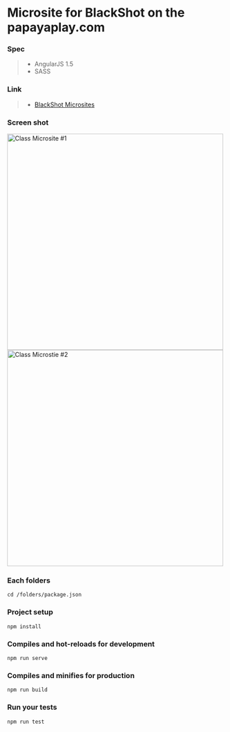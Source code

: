 # Microsite for BlackShot on the papayaplay.com 

### Spec
> - AngularJS 1.5
> - SASS

### Link
> - [BlackShot Microsites](https://blackshot.papayaplay.com/bsglb.do?tp=update)

### Screen shot
<div>
<img width="500" alt="Class Microsite #1" src="https://user-images.githubusercontent.com/11290676/93533807-9bf00e00-f8f8-11ea-9276-3080a5e42d31.png">
<img width="500" alt="Class Microstie #2" src="https://user-images.githubusercontent.com/11290676/93533814-a3171c00-f8f8-11ea-81d6-ed6d0d6b55cf.png">
</div>

### Each folders 
```
cd /folders/package.json
```

### Project setup
```
npm install
```

### Compiles and hot-reloads for development
```
npm run serve
```

### Compiles and minifies for production
```
npm run build
```

### Run your tests
```
npm run test
```
